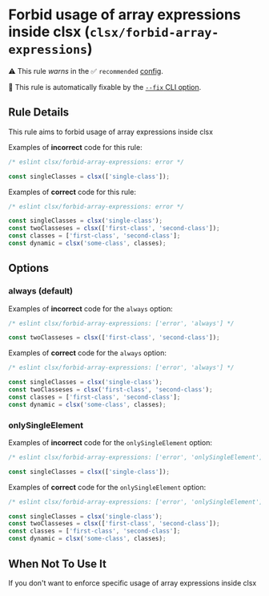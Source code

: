 # Forbid usage of array expressions inside clsx (`clsx/forbid-array-expressions`)

⚠️ This rule _warns_ in the ✅ `recommended` [config](https://github.com/temoncher/eslint-plugin-clsx#presets).

🔧 This rule is automatically fixable by the [`--fix` CLI option](https://eslint.org/docs/latest/user-guide/command-line-interface#--fix).

<!-- end auto-generated rule header -->

## Rule Details

This rule aims to forbid usage of array expressions inside clsx

Examples of **incorrect** code for this rule:

```js
/* eslint clsx/forbid-array-expressions: error */

const singleClasses = clsx(['single-class']);
```

Examples of **correct** code for this rule:

```js
/* eslint clsx/forbid-array-expressions: error */

const singleClasses = clsx('single-class');
const twoClasseses = clsx(['first-class', 'second-class']);
const classes = ['first-class', 'second-class'];
const dynamic = clsx('some-class', classes);
```

## Options

### always (default)

Examples of **incorrect** code for the `always` option:

```js
/* eslint clsx/forbid-array-expressions: ['error', 'always'] */

const twoClasseses = clsx(['first-class', 'second-class']);
```

Examples of **correct** code for the `always` option:

```js
/* eslint clsx/forbid-array-expressions: ['error', 'always'] */

const singleClasses = clsx('single-class');
const twoClasseses = clsx('first-class', 'second-class');
const classes = ['first-class', 'second-class'];
const dynamic = clsx('some-class', classes);
```

### onlySingleElement

Examples of **incorrect** code for the `onlySingleElement` option:

```js
/* eslint clsx/forbid-array-expressions: ['error', 'onlySingleElement'] */

const singleClasses = clsx(['single-class']);
```

Examples of **correct** code for the `onlySingleElement` option:

```js
/* eslint clsx/forbid-array-expressions: ['error', 'onlySingleElement'] */

const singleClasses = clsx('single-class');
const twoClasseses = clsx(['first-class', 'second-class']);
const classes = ['first-class', 'second-class'];
const dynamic = clsx('some-class', classes);
```

## When Not To Use It

If you don't want to enforce specific usage of array expressions inside clsx
